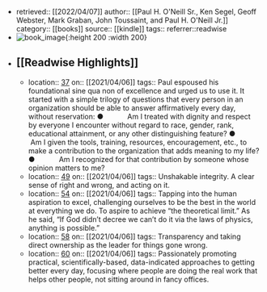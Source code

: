 - retrieved:: [[2022/04/07]]
  author:: [[Paul H. O'Neill Sr., Ken Segel, Geoff Webster, Mark Graban, John Toussaint, and Paul H. O'Neill Jr.]]
  category:: [[books]]
  source:: [[kindle]]
  tags:: 
  referrer::readwise
- ![book_image](https://m.media-amazon.com/images/I/71EptAWB2rL._SY160.jpg){:height 200 :width 200}
- ## [[Readwise Highlights]]
	- location:: [37](kindle://book?action=open&asin=undefined&location=37)
	  on:: [[2021/04/06]]
	  tags:: 
	  Paul espoused his foundational sine qua non of excellence and urged us to use it. It started with a simple trilogy of questions that every person in an organization should be able to answer affirmatively every day, without reservation: ●            Am I treated with dignity and respect by everyone I encounter without regard to race, gender, rank, educational attainment, or any other distinguishing feature? ●            Am I given the tools, training, resources, encouragement, etc., to make a contribution to the organization that adds meaning to my life? ●            Am I recognized for that contribution by someone whose opinion matters to me?
	- location:: [49](kindle://book?action=open&asin=undefined&location=49)
	  on:: [[2021/04/06]]
	  tags:: 
	  Unshakable integrity. A clear sense of right and wrong, and acting on it.
	- location:: [54](kindle://book?action=open&asin=undefined&location=54)
	  on:: [[2021/04/06]]
	  tags:: 
	  Tapping into the human aspiration to excel, challenging ourselves to be the best in the world at everything we do. To aspire to achieve “the theoretical limit.” As he said, “If God didn’t decree we can’t do it via the laws of physics, anything is possible.”
	- location:: [58](kindle://book?action=open&asin=undefined&location=58)
	  on:: [[2021/04/06]]
	  tags:: 
	  Transparency and taking direct ownership as the leader for things gone wrong.
	- location:: [60](kindle://book?action=open&asin=undefined&location=60)
	  on:: [[2021/04/06]]
	  tags:: 
	  Passionately promoting practical, scientifically-based, data-indicated approaches to getting better every day, focusing where people are doing the real work that helps other people, not sitting around in fancy offices.